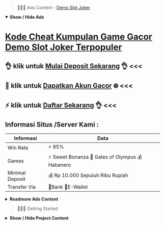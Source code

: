 > :red_circle::red_circle::red_circle: Ads Content - [Demo Slot Joker](https://atom.io/packages/demo-slot-joker)

<details open><summary><b>Show / Hide Ads</b></summary>

# [Kode Cheat Kumpulan Game Gacor Demo Slot Joker Terpopuler](https://atom.io/packages/demo-slot-joker)
## :ok_hand: klik untuk [Mulai Deposit Sekarang](https://agentotoplay.net/register/) :ok_hand: <<< 
## :radio_button: klik untuk [Dapatkan Akun Gacor](https://agentotoplay.net/promo/) :snowflake: <<< 
## :zap: klik untuk [Daftar Sekarang](https://agentotoplay.net/register/) :ok_hand: <<< 

## Informasi Situs /Server Kami : 

| Informasi  | Data |
| ------------- | ------------- |
| Win Rate  | ⚡ 85% |
| Games  | ⚡ Sweet Bonanza 🔱 Gates of Olympus 💰 Habanero |
| Minimal Deposit  | 💰 Rp 10.000 Sepuluh Ribu Rupiah |
| Transfer Via  | 🏅Bank 🏅E-Wallet |

<details><summary><b>Readmore Ads Content</b></summary>

## Table Of Content
- [Judi Slot Slot Gacor 2022](#slot-gacor-2022)
- [Kumpulan Trik Slot Aztec Gems](#slot-aztec-gems)
- [Daftar Nama Lengkap Game Slot Cq9](#game-slot-cq9)
- [Trik Dan Tips Link Slot Gacor 2022](#link-slot-gacor-2022)
- [Rekomendasi Bo Agen Toto Play](#agen-toto-play)
- [Bocoran Gacor Situs Slot Gacor 2022](#situs-slot-gacor-2022)
- [Info Free Bonus New Member 100 Slot Game](#bonus-new-member-100-slot-game)
- [Game Online Game Judi Slot Online](#game-judi-slot-online)
- [Link Download Bocoran Slot Gacor Hari Ini](#bocoran-slot-gacor-hari-ini)
- [Rekomendasi Game Slot Pragmatic](#game-slot-pragmatic)

## Slot Gacor 2022
Lakukan Betting Saat Bermain Slot Online Pragmatic, Kalau trick yang utama anda direkomendasikan agar memanfaatkan turbo spin, karena itu berlainan serta kiat ke-2 untum mendekatkan keunggulan judi online slot pragmatic merupakan serta lakukan betting. Betting ini yakni kata dari taruhan dekat pertunjukan slot online, bahwa kalaupun engkau sangat suka main, jadi betting kian penting bagi sampeyan ketahui beserta laksanakan sama baik. Dalam melancarkan taktik betting, banyak Anggota kadang tidaklah tersedia keterpaksaan untuk tentukan nominal lalu dari itu anda dapat sunyi jam kerjakan betting pakai nominal yang permulaan alias tinggi. Dengan kiat ini saudara mampu segera mainkan gamenya hingga dari itu kau dapat bakal rasakan langsung bagaimanakah caranya permainan mainan pragmatic play ini.
## Slot Aztec Gems
Slot Gacor yaitu salah suatu agen judi slot online yang menjadi seleksian superior karena para Anggota slot online dalam Indonesia. Sejak utama kali didirikan agen Slot Gacor Gampang Menang kita setia menemani member waktu permainan slot online 24 jam online. Dibekali sama status server yang senantiasa terjaga pakai setuju serta layanan unggul dari customer service yang seharusnya mengakomodasi beraneka ragam permasalahan member selama permainan. Untuk daftar slot online dalam Slot Gacor lumayan tergolong patut mudah. Member hanya perlu memuat data registrasi semacam nama lengkap, bilangan rekening, pula bagian handphone sebelum dapat melakukan deposit serta bermain slot online. Khusus mainan judi slot online sendiri mempunyai winrate top diantara agen slot online indonesia lainnya, perihal ini dibuktikan sama banyaknya member yang bisa mendapatkan keunggulan sampai-sampai jackpot selama bermain disini.
## Game Slot Cq9
Customer Service Terbaik agen toto play selain dari sisi game yang kita miliki, kita terus memiliki pamor pada area customer service. Kami punya tim customer service yang rampung menemani kamu demi anda permainan lalu era kamu berbuat transaksi.
## Link Slot Gacor 2022
Pelayanan Terbaik 24 Jam Online Nonstop dari Rajanya Situs Judi Slot Online, Kenyaman para bettor ialah prioritas kita berlaku seperti situs judi slot online terpercaya. Jika saudara meraih suatu ganjala waktu bermain, bisa langsung hubungi customer service professional kami yang online 24 jam serta tersedia agar menyokong anda. Deposit lalu withdraw yang kilat pastinya akan memberi hati pemain, dengan demikian bettor nggak perlu menunggu lama agar cepat permainan lagi penarikan dana. Segera daftar pada situs judi slot online DWPTOGEL laksana rajanya situs slot online!
## Agen Toto Play
Apa itu mesin slot online? Dilansir dari berbagai macam sumber terpercaya diantaranya wikipedia, google dengan artikel terkait mesin slot online ialah pengembangan dari pertunjukan game slot yang diciptakan pada tahun 1899 dalam San Fransisco sebab seorang yang bernama Charles August Fey. Mesin slot awalnya diciptakan tengah berbentuk sangat sederhana serta mempergunakan 1 tuas dengan 3 reels (baris) simbol yang akan berputar sewaktu tuas ditarik. Dikala itu cikal mau mesin slot terjemahan terutama ini dimainkan memakai koin lalu memberikan hadiah bercorak cerutu, namun sebab tingginya permintaan para member yang kepingin agar memperoleh duit cash bahwa dilakukan alih generasi di sistem mesin slot dengan demikian bisa memberikan ketangguhan bercorak dana tunai. Mesin slot populer ditemukan di kasino konvensional tapi bersamaan pakai kemajuan teknologi para bandar judi slot online melihat peluang emas ini. Diciptakanlah mesin slot online yang berbasis koneksi internet akibat para developer program judi kasino, limit demi ini ditemui kian dari puluhan ribu judul mainan slot online pilihan sama jutaan Anggota aktif. Fitur yang ditawarkan untuk para provider situs slot online pun terkemuka senantiasa meraih update terbaru. Bermain slot online sekarang tidak perlu menguras dompet kian pada tengah cuma untuk akomodasi mengunjungi kasino diluar negeri. Dengan bermodalkan HP, Tablet, ataupun Laptop kalian mampu segera memainkannya asalkan udah punya akun slot online yang sanggup didapatkan menurut gratis dari para agen judi slot online terpercaya yang banyak beredar waktu ini ini.
## Situs Slot Gacor 2022
Hot Hot Fruit memungkinkan pemainnya agar hadiah maka sebanyak-banyaknya 50ribu kali nilai taruhan agar tunggal putaran. Secara nominal, harga maxwin yang dibayarkan slot ini terdapat dekat atas rata-rata game slot gacor gampang hadiah lainnya. Pasalnya rentang opsi bet yang ada adalah 0.20 berbatas 3000 koin. Hot Hot Fruit berwujud mesin slot 5 gulungan. Paylines yang ditetapkan tersedia sebanyak 15 garis. Dan persentase return slot ini pun meraih 96,74%. Di sisi lain, dari segi desain Habanero menyeleksi gaya sederhana yang sepertinya terinspirasi dari nuansa kasino jadul. Simbol selama gulungan slot Hot Hot Fruit selain mempunyai simbol buah-buahan saja mempunyai simbol-simbol bertuliskan BAR, bilangan 7, lagi Wild. Simbol angka 7 jadi simbol serta harga kemenangan tertinggi.
## Bonus New Member 100 Slot Game
Slot Online Microgaming., Merupakan senior pada bumi judi online dalam Indonesia. Selain slot, Microgaming serta menyediakan mainan live casino diantaranya baccarat online dengan lain-lain. Beberapa game slot gacor nya yakni Zeus, Lucky Twins, Poseidon Megaways beserta Candy Dreams. Tidak cuma pertunjukan slot saja, Microgaming terus terpopuler sama game casino onlinenya yang memadai beragam. Dimulai dari roulette, baccarat, wheel of wishes lalu lagi banyak serta mainan casino lainnya yang disediakan provider ini. Yang jelas seluruh permainannya sanggup memperoleh hasil yang memadai fantastis. Saudara sanggup merakit beraneka rupa mainan lainnya.
## Game Judi Slot Online
Slot Gacor Sore Ini ialah Habanero,Pasti telah tidak aneh semula serta provider yang suatu ini, dimana Habanero jadi situs judi online yang mampu menyampaikan bertambah dari 180 pertunjukan slot online sama nilai jackpot besar. Bagi mendapatkan jackpot tersebut, bahwa Saudara kudu berangkat memainkannya pakai minimal Rp. 10.000 rupiah saja.
## Bocoran Slot Gacor Hari Ini
Permainan Judi Online Terpopuler Indonesia 2022
## Game Slot Pragmatic
Slot Deposit Dana Tanpa Potongan Terbaik 2022

Tahun 2022 Game judi online pada indonesia semakin diminati untuk masyarakat, khususnya situs judi slot online deposit Dana 10 ribu yang semakin viral dekat kalangan warganet. tidak sedikit Situs judi online dalam internet yang era ini ringan ditemukan, tapi perlu diketahui kalau tidak semata Situs judi online ialah Situs yang terpercaya beserta lumayan bertanggung jawab, Jika sangat suka permainan dalam Situs Slot Deposit Dana Tanpa Potongan Terbaik 2022 lalu direkomendasikan bermain pada AGENTOTOPLAY yang mana Situs ini sudah amat terbukti laksana Situs judi online terpercaya.
`

Sebagai Situs Judi Slot Deposit Dana Tanpa Potongan hingga AGENTOTOPLAY akan merekomendasi untuk Saudara Game Slot Online Deposit Dana Tanpa Potongan Terbaik karena AGENTOTOPLAY berlaku seperti Bandar Online Slot Permainan Deposit Dana Tanpa Potongan Terbaik telah berkomitmen hendak segera menyampaikan Game Judi Slot Online Deposit Dana Tanpa Potongan Terbaik. Itulah apa AGENTOTOPLAY bagai Situs Slot Deposit Dana Tanpa Potongan yang tanpa ragu Permainan Judi Slot Deposit Dana
`
AGENTOTOPLAY Slot Deposit Dana Tanpa Potongan Terbaik 2022 punya amat banyak Player yang kian musim kian bertambah, ini membuktikan kepercayaan masyarakat akan Situs AGENTOTOPLAY sangatlah tinggi.


</details>

</details>

> :red_circle::red_circle::red_circle: Getting Started

<details><summary><b>Show / Hide Project Content</b></summary>

#  Project Name / Title : 
ATPEngine Project #93
##  Getting Started : 
These instructions will get you a copy of the project up and running on your local machine for development and testing purposes. See deployment for notes on how to deploy the project on a live system.

##  Installation for ATPEngine Project #93 : 
A step by step guide that will tell you how to get the development environment up and running.
<ul><li>How to install #1</li><li>How to install #2</li><li>How to install #3</li><li>How to install #4</li><li>How to install #5</li><li>How to install #6</li></ul>

##  Usage : 
A few examples of useful commands and/or tasks.
<ul><li>Usage #1</li><li>Usage  #2</li><li>Usage  #3</li><li>Usage #4</li><li>Usage  #5</li><li>Usage  #6</li></ul>

##  Ads Links : 
Get To Know about our other ads.


[Asian4d Slot Game Jackpot Terbesar](https://atom.io/packages/asian4d-slot-game)

[Situs Slot Terbaru Paling Gacor](https://atom.io/packages/situs-slot-terbaru)

[Apk Open Slot Akun Demo](https://atom.io/packages/apk-open-slot)

[Slot Io Paling Hoki](https://atom.io/packages/slot-io)

[Cek Rtp Slot Rtp Tertinggi](https://atom.io/packages/cek-rtp-slot)

[Slot Akun Demo Online Free](https://atom.io/packages/slot-akun-demo)

[Slot Online Indonesia Berhadiah Pulsa Dan Kuota](https://atom.io/packages/slot-online-indonesia)

[Slot 4d Terbaru Dapat Uang](https://atom.io/packages/slot-4d-terbaru)

[Pg Slot Demo Bet 50 Rupiah](https://atom.io/packages/pg-slot-demo)

[Toto Slot Wallet Lengkap](https://atom.io/packages/toto-slot)

##  Additional Project That Can Be Usefull : 
Get To Know about our other projects.


[ATPEngine Project #94](https://atom.io/packages/atpengine-project-94)

[ATPEngine Project #93](https://atom.io/packages/atpengine-project-93)

[ATPEngine Project #23](https://atom.io/packages/atpengine-project-23)

[ATPEngine Project #95](https://atom.io/packages/atpengine-project-95)

[ATPEngine Project #29](https://atom.io/packages/atpengine-project-29)

[ATPEngine Project #34](https://atom.io/packages/atpengine-project-34)

[ATPEngine Project #5](https://atom.io/packages/atpengine-project-5)

[ATPEngine Project #31](https://atom.io/packages/atpengine-project-31)

[ATPEngine Project #75](https://atom.io/packages/atpengine-project-75)

[ATPEngine Project #81](https://atom.io/packages/atpengine-project-81)

[ATPEngine Project #88](https://atom.io/packages/atpengine-project-88)

[ATPEngine Project #41](https://atom.io/packages/atpengine-project-41)

##  Master Project : 
Incase you want to know more about our master project, please visit [ATPEngine Home Project](https://atom.io/packages/atpengine-home-project)

</details>
